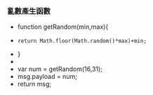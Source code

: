 ### 亂數產生函數
* function getRandom(min,max){
*     return Math.floor(Math.random()*max)+min;
* }
* 
* var num = getRandom(16,31);
* msg.payload = num;
* return msg;
